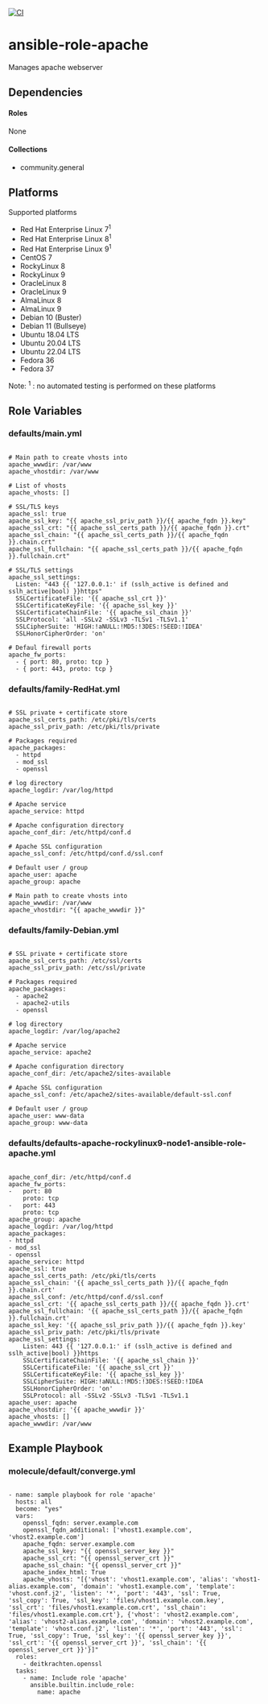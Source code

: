 [![CI](https://github.com/de-it-krachten/ansible-role-apache/workflows/CI/badge.svg?event=push)](https://github.com/de-it-krachten/ansible-role-apache/actions?query=workflow%3ACI)


# ansible-role-apache

Manages apache webserver 



## Dependencies

#### Roles
None

#### Collections
- community.general

## Platforms

Supported platforms

- Red Hat Enterprise Linux 7<sup>1</sup>
- Red Hat Enterprise Linux 8<sup>1</sup>
- Red Hat Enterprise Linux 9<sup>1</sup>
- CentOS 7
- RockyLinux 8
- RockyLinux 9
- OracleLinux 8
- OracleLinux 9
- AlmaLinux 8
- AlmaLinux 9
- Debian 10 (Buster)
- Debian 11 (Bullseye)
- Ubuntu 18.04 LTS
- Ubuntu 20.04 LTS
- Ubuntu 22.04 LTS
- Fedora 36
- Fedora 37

Note:
<sup>1</sup> : no automated testing is performed on these platforms

## Role Variables
### defaults/main.yml
<pre><code>
# Main path to create vhosts into
apache_wwwdir: /var/www
apache_vhostdir: /var/www

# List of vhosts
apache_vhosts: []

# SSL/TLS keys
apache_ssl: true
apache_ssl_key: "{{ apache_ssl_priv_path }}/{{ apache_fqdn }}.key"
apache_ssl_crt: "{{ apache_ssl_certs_path }}/{{ apache_fqdn }}.crt"
apache_ssl_chain: "{{ apache_ssl_certs_path }}/{{ apache_fqdn }}.chain.crt"
apache_ssl_fullchain: "{{ apache_ssl_certs_path }}/{{ apache_fqdn }}.fullchain.crt"

# SSL/TLS settings
apache_ssl_settings:
  Listen: "443 {{ '127.0.0.1:' if (sslh_active is defined and sslh_active|bool) }}https"
  SSLCertificateFile: '{{ apache_ssl_crt }}'
  SSLCertificateKeyFile: '{{ apache_ssl_key }}'
  SSLCertificateChainFile: '{{ apache_ssl_chain }}'
  SSLProtocol: 'all -SSLv2 -SSLv3 -TLSv1 -TLSv1.1'
  SSLCipherSuite: 'HIGH:!aNULL:!MD5:!3DES:!SEED:!IDEA'
  SSLHonorCipherOrder: 'on'

# Defaul firewall ports
apache_fw_ports:
  - { port: 80, proto: tcp }
  - { port: 443, proto: tcp }
</pre></code>

### defaults/family-RedHat.yml
<pre><code>
# SSL private + certificate store
apache_ssl_certs_path: /etc/pki/tls/certs
apache_ssl_priv_path: /etc/pki/tls/private

# Packages required
apache_packages:
  - httpd
  - mod_ssl
  - openssl

# log directory
apache_logdir: /var/log/httpd

# Apache service
apache_service: httpd

# Apache configuration directory
apache_conf_dir: /etc/httpd/conf.d

# Apache SSL configuration
apache_ssl_conf: /etc/httpd/conf.d/ssl.conf

# Default user / group
apache_user: apache
apache_group: apache

# Main path to create vhosts into
apache_wwwdir: /var/www
apache_vhostdir: "{{ apache_wwwdir }}"
</pre></code>

### defaults/family-Debian.yml
<pre><code>
# SSL private + certificate store
apache_ssl_certs_path: /etc/ssl/certs
apache_ssl_priv_path: /etc/ssl/private

# Packages required
apache_packages:
  - apache2
  - apache2-utils
  - openssl

# log directory
apache_logdir: /var/log/apache2

# Apache service
apache_service: apache2

# Apache configuration directory
apache_conf_dir: /etc/apache2/sites-available

# Apache SSL configuration
apache_ssl_conf: /etc/apache2/sites-available/default-ssl.conf

# Default user / group
apache_user: www-data
apache_group: www-data
</pre></code>

### defaults/defaults-apache-rockylinux9-node1-ansible-role-apache.yml
<pre><code>
apache_conf_dir: /etc/httpd/conf.d
apache_fw_ports:
-   port: 80
    proto: tcp
-   port: 443
    proto: tcp
apache_group: apache
apache_logdir: /var/log/httpd
apache_packages:
- httpd
- mod_ssl
- openssl
apache_service: httpd
apache_ssl: true
apache_ssl_certs_path: /etc/pki/tls/certs
apache_ssl_chain: '{{ apache_ssl_certs_path }}/{{ apache_fqdn }}.chain.crt'
apache_ssl_conf: /etc/httpd/conf.d/ssl.conf
apache_ssl_crt: '{{ apache_ssl_certs_path }}/{{ apache_fqdn }}.crt'
apache_ssl_fullchain: '{{ apache_ssl_certs_path }}/{{ apache_fqdn }}.fullchain.crt'
apache_ssl_key: '{{ apache_ssl_priv_path }}/{{ apache_fqdn }}.key'
apache_ssl_priv_path: /etc/pki/tls/private
apache_ssl_settings:
    Listen: 443 {{ '127.0.0.1:' if (sslh_active is defined and sslh_active|bool) }}https
    SSLCertificateChainFile: '{{ apache_ssl_chain }}'
    SSLCertificateFile: '{{ apache_ssl_crt }}'
    SSLCertificateKeyFile: '{{ apache_ssl_key }}'
    SSLCipherSuite: HIGH:!aNULL:!MD5:!3DES:!SEED:!IDEA
    SSLHonorCipherOrder: 'on'
    SSLProtocol: all -SSLv2 -SSLv3 -TLSv1 -TLSv1.1
apache_user: apache
apache_vhostdir: '{{ apache_wwwdir }}'
apache_vhosts: []
apache_wwwdir: /var/www
</pre></code>




## Example Playbook
### molecule/default/converge.yml
<pre><code>
- name: sample playbook for role 'apache'
  hosts: all
  become: "yes"
  vars:
    openssl_fqdn: server.example.com
    openssl_fqdn_additional: ['vhost1.example.com', 'vhost2.example.com']
    apache_fqdn: server.example.com
    apache_ssl_key: "{{ openssl_server_key }}"
    apache_ssl_crt: "{{ openssl_server_crt }}"
    apache_ssl_chain: "{{ openssl_server_crt }}"
    apache_index_html: True
    apache_vhosts: "[{'vhost': 'vhost1.example.com', 'alias': 'vhost1-alias.example.com', 'domain': 'vhost1.example.com', 'template': 'vhost.conf.j2', 'listen': '*', 'port': '443', 'ssl': True, 'ssl_copy': True, 'ssl_key': 'files/vhost1.example.com.key', 'ssl_crt': 'files/vhost1.example.com.crt', 'ssl_chain': 'files/vhost1.example.com.crt'}, {'vhost': 'vhost2.example.com', 'alias': 'vhost2-alias.example.com', 'domain': 'vhost2.example.com', 'template': 'vhost.conf.j2', 'listen': '*', 'port': '443', 'ssl': True, 'ssl_copy': True, 'ssl_key': '{{ openssl_server_key }}', 'ssl_crt': '{{ openssl_server_crt }}', 'ssl_chain': '{{ openssl_server_crt }}'}]"
  roles:
    - deitkrachten.openssl
  tasks:
    - name: Include role 'apache'
      ansible.builtin.include_role:
        name: apache
</pre></code>
